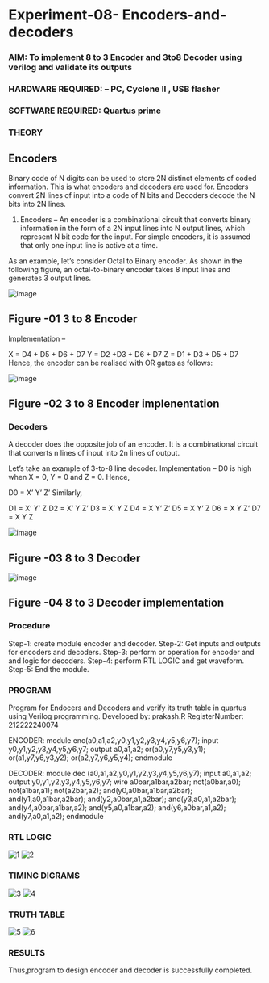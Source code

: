 # Experiment-08- Encoders-and-decoders 
### AIM: To implement 8 to 3 Encoder and  3to8 Decoder using verilog and validate its outputs
### HARDWARE REQUIRED:  – PC, Cyclone II , USB flasher
### SOFTWARE REQUIRED:   Quartus prime
### THEORY 

## Encoders
Binary code of N digits can be used to store 2N distinct elements of coded information. This is what encoders and decoders are used for. Encoders convert 2N lines of input into a code of N bits and Decoders decode the N bits into 2N lines.

1. Encoders –
An encoder is a combinational circuit that converts binary information in the form of a 2N input lines into N output lines, which represent N bit code for the input. For simple encoders, it is assumed that only one input line is active at a time.

As an example, let’s consider Octal to Binary encoder. As shown in the following figure, an octal-to-binary encoder takes 8 input lines and generates 3 output lines.

![image](https://user-images.githubusercontent.com/36288975/171543588-bc0746df-a173-4b35-989e-5fb7d385fe8a.png)
## Figure -01 3 to 8 Encoder 


Implementation –

X = D4 + D5 + D6 + D7
Y = D2 +D3 + D6 + D7
Z = D1 + D3 + D5 + D7 
Hence, the encoder can be realised with OR gates as follows:


![image](https://user-images.githubusercontent.com/36288975/171543740-68403b82-aa93-4c98-9343-f32b14885a2e.png)
## Figure -02 3 to 8 Encoder implenentation 

 ### Decoders 
A decoder does the opposite job of an encoder. It is a combinational circuit that converts n lines of input into 2n lines of output.

Let’s take an example of 3-to-8 line decoder.
Implementation –
D0 is high when X = 0, Y = 0 and Z = 0. Hence,

D0 = X’ Y’ Z’ 
Similarly,

D1 = X’ Y’ Z
D2 = X’ Y Z’
D3 = X’ Y Z
D4 = X Y’ Z’
D5 = X Y’ Z
D6 = X Y Z’
D7 = X Y Z 


![image](https://user-images.githubusercontent.com/36288975/171543978-ee2d0671-2846-40a1-8705-507fd6287a49.png)
## Figure -03 8 to 3 Decoder 



![image](https://user-images.githubusercontent.com/36288975/171543866-5a6eace6-8683-49d7-9c4f-a7cb30ec3035.png)
## Figure -04 8 to 3 Decoder implementation 

### Procedure
Step-1: create module encoder and decoder. Step-2: Get inputs and outputs for encoders and decoders. Step-3: perform or operation for encoder and and logic for decoders. Step-4: perform RTL LOGIC and get waveform. Step-5: End the module.



### PROGRAM 
Program for Endocers and Decoders  and verify its truth table in quartus using Verilog programming.
Developed by: prakash.R
RegisterNumber: 212222240074

ENCODER:
module enc(a0,a1,a2,y0,y1,y2,y3,y4,y5,y6,y7);
input y0,y1,y2,y3,y4,y5,y6,y7;
output a0,a1,a2;
or(a0,y7,y5,y3,y1);
or(a1,y7,y6,y3,y2);
or(a2,y7,y6,y5,y4);
endmodule 

DECODER:
module dec (a0,a1,a2,y0,y1,y2,y3,y4,y5,y6,y7);
input a0,a1,a2;
output y0,y1,y2,y3,y4,y5,y6,y7;
wire a0bar,a1bar,a2bar;
not(a0bar,a0);
not(a1bar,a1);
not(a2bar,a2);
and(y0,a0bar,a1bar,a2bar);
and(y1,a0,a1bar,a2bar);
and(y2,a0bar,a1,a2bar);
and(y3,a0,a1,a2bar);
and(y4,a0bar,a1bar,a2);
and(y5,a0,a1bar,a2);
and(y6,a0bar,a1,a2);
and(y7,a0,a1,a2);
endmodule





### RTL LOGIC  

![1](https://github.com/sarveshjustin/Experiment-08-Encoders-and-decoders-/assets/113497481/c1514df8-7b17-4a19-8a0b-8ff94d89c46c)
![2](https://github.com/sarveshjustin/Experiment-08-Encoders-and-decoders-/assets/113497481/2b7006d5-6c69-431e-ba66-a13fe2fe22ef)







### TIMING DIGRAMS  
![3](https://github.com/sarveshjustin/Experiment-08-Encoders-and-decoders-/assets/113497481/d9318a08-278d-4fba-bf90-4c8fe574fc1f)
![4](https://github.com/sarveshjustin/Experiment-08-Encoders-and-decoders-/assets/113497481/fbbb0d0e-f244-48ef-b2bb-3d035d5257af)

### TRUTH TABLE 

![5](https://github.com/sarveshjustin/Experiment-08-Encoders-and-decoders-/assets/113497481/da79cf4a-fc50-40d6-98f0-2c9f75265295)
![6](https://github.com/sarveshjustin/Experiment-08-Encoders-and-decoders-/assets/113497481/85363d28-c137-4bb1-bddf-692ddc43ffda)





### RESULTS 
Thus,program to design encoder and decoder is successfully completed.
